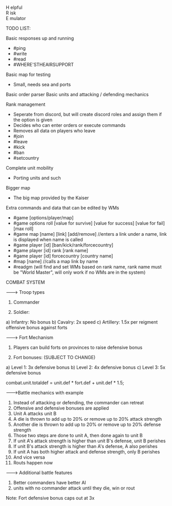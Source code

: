 H elpful<br/>
R isk<br/>
E mulator

TODO LIST:

Basic responses up and running
- #ping
- #write
- #read
- #WHERE'STHEAIRSUPPORT

Basic map for testing
- Small, needs sea and ports

Basic order parser
Basic units and attacking / defending mechanics

Rank management
- Seperate from discord, but will create discord roles and assign them if the option is given
- Decides who can enter orders or execute commands
- Removes all data on players who leave
- #join
- #leave
- #kick
- #ban
- #setcountry

Complete unit mobility
- Porting units and such

Bigger map
- The big map provided by the Kaiser

Extra commands and data that can be edited by WMs
- #game [options/player/map]
- #game options roll [value for survive] [value for success] [value for fail] [max roll]
- #game map [name] [link] [add/remove]  //enters a link under a name, link is displayed when name is called
- #game player [id] [ban/kick/rank/forcecountry]
- #game player [id] rank [rank name]
- #game player [id] forcecountry [country name]
- #map [name]  //calls a map link by name
- #readgm (will find and set WMs based on rank name, rank name must be "World Master", will only work if no WMs are in the system)

COMBAT SYSTEM

---> Troop types

1) Commander

2) Soldier:

a) Infantry: No bonus
b) Cavalry: 2x speed
c) Artillery: 1.5x per reigment offensive bonus against forts

---> Fort Mechanism

1) Players can build forts on provinces to raise defensive bonus

2) Fort bonuses: (SUBJECT TO CHANGE)

a) Level 1: 3x defensive bonus
b) Level 2: 4x defensive bonus
c) Level 3: 5x defensive bonus

combat.unit.totaldef = unit.def * fort.def + unit.def * 1.5;

--->Battle mechanics with example

1) Instead of attacking or defending, the commander can retreat
2) Offensive and defensive bonuses are applied
3) Unit A attacks unit B
4) A die is thrown to add up to 20% or remove up to 20% attack strength
5) Another die is thrown to add up to 20% or remove up to 20% defense strength
6) Those two steps are done to unit A, then done again to unit B
7) If unit A's attack strength is higher than unit B's defense, unit B perishes
8) If unit B's attack strength is higher than A's defense, A also perishes
9) If unit A has both higher attack and defense strength, only B perishes
10) And vice versa
11) Routs happen now

---> Additional battle features

1) Better commanders have better AI
2) units with no commander attack until they die, win or rout

Note: Fort defensive bonus caps out at 3x





